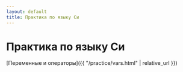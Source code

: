 ```yaml
---
layout: default
title: Практика по языку Си
---
```


# Практика по языку Си

[Переменные и операторы]({{ "/practice/vars.html" | relative_url }})